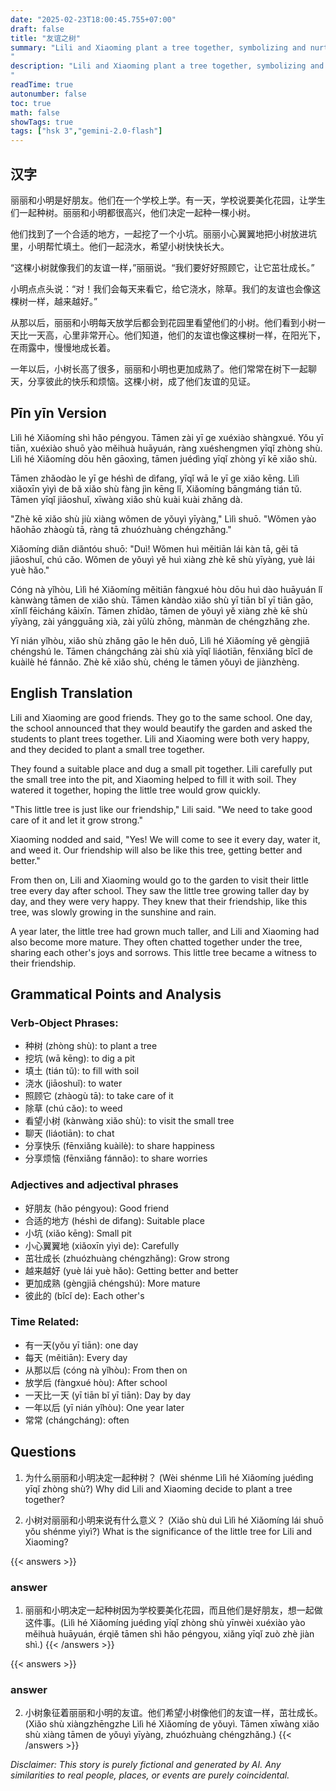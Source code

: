 ```yaml
---
date: "2025-02-23T18:00:45.755+07:00"
draft: false
title: "友谊之树"
summary: "Lili and Xiaoming plant a tree together, symbolizing and nurturing their growing friendship as they care for it.
"
description: "Lili and Xiaoming plant a tree together, symbolizing and nurturing their growing friendship as they care for it.
"
readTime: true
autonumber: false
toc: true
math: false
showTags: true
tags: ["hsk 3","gemini-2.0-flash"]
---
```


## 汉字

丽丽和小明是好朋友。他们在一个学校上学。有一天，学校说要美化花园，让学生们一起种树。丽丽和小明都很高兴，他们决定一起种一棵小树。

他们找到了一个合适的地方，一起挖了一个小坑。丽丽小心翼翼地把小树放进坑里，小明帮忙填土。他们一起浇水，希望小树快快长大。

“这棵小树就像我们的友谊一样，”丽丽说。“我们要好好照顾它，让它茁壮成长。”

小明点点头说：“对！我们会每天来看它，给它浇水，除草。我们的友谊也会像这棵树一样，越来越好。”

从那以后，丽丽和小明每天放学后都会到花园里看望他们的小树。他们看到小树一天比一天高，心里非常开心。他们知道，他们的友谊也像这棵树一样，在阳光下，在雨露中，慢慢地成长着。

一年以后，小树长高了很多，丽丽和小明也更加成熟了。他们常常在树下一起聊天，分享彼此的快乐和烦恼。这棵小树，成了他们友谊的见证。

## Pīn yīn Version

Lìlì hé Xiǎomíng shì hǎo péngyou. Tāmen zài yī ge xuéxiào shàngxué. Yǒu yī tiān, xuéxiào shuō yào měihuà huāyuán, ràng xuéshengmen yīqǐ zhòng shù. Lìlì hé Xiǎomíng dōu hěn gāoxìng, tāmen juédìng yīqǐ zhòng yī kē xiǎo shù.

Tāmen zhǎodào le yī ge héshì de dìfang, yīqǐ wā le yī ge xiǎo kēng. Lìlì xiǎoxīn yìyì de bǎ xiǎo shù fàng jìn kēng lǐ, Xiǎomíng bāngmáng tián tǔ. Tāmen yīqǐ jiāoshuǐ, xīwàng xiǎo shù kuài kuài zhǎng dà.

"Zhè kē xiǎo shù jiù xiàng wǒmen de yǒuyì yīyàng," Lìlì shuō. "Wǒmen yào hǎohāo zhàogù tā, ràng tā zhuózhuàng chéngzhǎng."

Xiǎomíng diǎn diǎntóu shuō: "Duì! Wǒmen huì měitiān lái kàn tā, gěi tā jiāoshuǐ, chú cǎo. Wǒmen de yǒuyì yě huì xiàng zhè kē shù yīyàng, yuè lái yuè hǎo."

Cóng nà yǐhòu, Lìlì hé Xiǎomíng měitiān fàngxué hòu dōu huì dào huāyuán lǐ kànwàng tāmen de xiǎo shù. Tāmen kàndào xiǎo shù yī tiān bǐ yī tiān gāo, xīnlǐ fēicháng kāixīn. Tāmen zhīdào, tāmen de yǒuyì yě xiàng zhè kē shù yīyàng, zài yángguāng xià, zài yǔlù zhōng, mànmàn de chéngzhǎng zhe.

Yī nián yǐhòu, xiǎo shù zhǎng gāo le hěn duō, Lìlì hé Xiǎomíng yě gèngjiā chéngshú le. Tāmen chángcháng zài shù xià yīqǐ liáotiān, fēnxiǎng bǐcǐ de kuàilè hé fánnǎo. Zhè kē xiǎo shù, chéng le tāmen yǒuyì de jiànzhèng.

## English Translation

Lili and Xiaoming are good friends. They go to the same school. One day, the school announced that they would beautify the garden and asked the students to plant trees together. Lili and Xiaoming were both very happy, and they decided to plant a small tree together.

They found a suitable place and dug a small pit together. Lili carefully put the small tree into the pit, and Xiaoming helped to fill it with soil. They watered it together, hoping the little tree would grow quickly.

"This little tree is just like our friendship," Lili said. "We need to take good care of it and let it grow strong."

Xiaoming nodded and said, "Yes! We will come to see it every day, water it, and weed it. Our friendship will also be like this tree, getting better and better."

From then on, Lili and Xiaoming would go to the garden to visit their little tree every day after school. They saw the little tree growing taller day by day, and they were very happy. They knew that their friendship, like this tree, was slowly growing in the sunshine and rain.

A year later, the little tree had grown much taller, and Lili and Xiaoming had also become more mature. They often chatted together under the tree, sharing each other's joys and sorrows. This little tree became a witness to their friendship.

## Grammatical Points and Analysis
### Verb-Object Phrases:

- 种树 (zhòng shù): to plant a tree
- 挖坑 (wā kēng): to dig a pit
- 填土 (tián tǔ): to fill with soil
- 浇水 (jiāoshuǐ): to water
- 照顾它 (zhàogù tā): to take care of it
- 除草 (chú cǎo): to weed
- 看望小树 (kànwàng xiǎo shù): to visit the small tree
- 聊天 (liáotiān): to chat
- 分享快乐 (fēnxiǎng kuàilè): to share happiness
- 分享烦恼 (fēnxiǎng fánnǎo): to share worries

### Adjectives and adjectival phrases

- 好朋友 (hǎo péngyou): Good friend
- 合适的地方 (héshì de dìfang): Suitable place
- 小坑 (xiǎo kēng): Small pit
- 小心翼翼地 (xiǎoxīn yìyì de): Carefully
- 茁壮成长 (zhuózhuàng chéngzhǎng): Grow strong
- 越来越好 (yuè lái yuè hǎo): Getting better and better
- 更加成熟 (gèngjiā chéngshú): More mature
- 彼此的 (bǐcǐ de): Each other's
### Time Related:

- 有一天(yǒu yī tiān): one day
- 每天 (měitiān): Every day
- 从那以后 (cóng nà yǐhòu): From then on
- 放学后 (fàngxué hòu): After school
- 一天比一天 (yī tiān bǐ yī tiān): Day by day
- 一年以后 (yī nián yǐhòu): One year later
- 常常 (chángcháng): often

## Questions

1.  为什么丽丽和小明决定一起种树？ (Wèi shénme Lìlì hé Xiǎomíng juédìng yīqǐ zhòng shù?)
    Why did Lili and Xiaoming decide to plant a tree together?

2.  小树对丽丽和小明来说有什么意义？ (Xiǎo shù duì Lìlì hé Xiǎomíng lái shuō yǒu shénme yìyì?)
    What is the significance of the little tree for Lili and Xiaoming?

{{< answers >}}

### answer
1. 丽丽和小明决定一起种树因为学校要美化花园，而且他们是好朋友，想一起做这件事。(Lìlì hé Xiǎomíng juédìng yīqǐ zhòng shù yīnwèi xuéxiào yào měihuà huāyuán, érqiě tāmen shì hǎo péngyou, xiǎng yīqǐ zuò zhè jiàn shì.)
   {{< /answers >}}

{{< answers >}}
### answer
2. 小树象征着丽丽和小明的友谊。他们希望小树像他们的友谊一样，茁壮成长。(Xiǎo shù xiàngzhēngzhe Lìlì hé Xiǎomíng de yǒuyì. Tāmen xīwàng xiǎo shù xiàng tāmen de yǒuyì yīyàng, zhuózhuàng chéngzhǎng.)
{{< /answers >}}


*Disclaimer: This story is purely fictional and generated by AI. Any similarities to real people, places, or events are purely coincidental.*